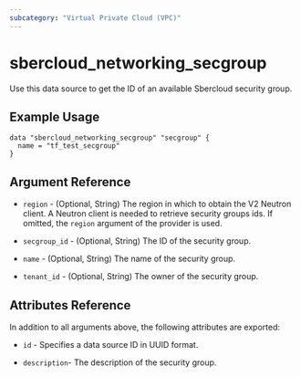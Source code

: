 ```yaml
---
subcategory: "Virtual Private Cloud (VPC)"
---
```


# sbercloud\_networking\_secgroup

Use this data source to get the ID of an available Sbercloud security group.

## Example Usage

```hcl
data "sbercloud_networking_secgroup" "secgroup" {
  name = "tf_test_secgroup"
}
```

## Argument Reference

* `region` - (Optional, String) The region in which to obtain the V2 Neutron client.
  A Neutron client is needed to retrieve security groups ids. If omitted, the
  `region` argument of the provider is used.

* `secgroup_id` - (Optional, String) The ID of the security group.

* `name` - (Optional, String) The name of the security group.

* `tenant_id` - (Optional, String) The owner of the security group.

## Attributes Reference

In addition to all arguments above, the following attributes are exported:

* `id` - Specifies a data source ID in UUID format.

* `description`- The description of the security group.
